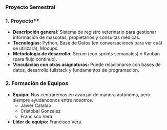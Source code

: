 ### Proyecto Semestral ###

### 1. Proyecto**
   - **Descripción general:** Sistema de registro veterinario para gestionar información de mascotas, propietarios y consultas médicas.
   - **Tecnologías:** Python, Base de Datos (en conversaciones para ver cuál se utilizará), Moqups.
   - **Metodología de desarrollo:** Scrum (con sprints semanales) o Kanban (para flujo continuo).
   - **Vinculación con otras asignaturas:** Puede relacionarse con bases de datos, desarrollo fullstack y fundamentos de programación.

### 2. **Formación de Equipos**
   - **Equipo:** Nos centraremos en avanzar de manera autónoma, pero siempre ayudandonos entre nosotros.
      - Javier Cataldo
      - Cristobal Gonzalez
      - Francisco Vera
   - **Líder de equipo:** Francisco Vera.
